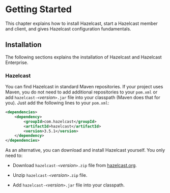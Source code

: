 # Getting Started

This chapter explains how to install Hazelcast, start a Hazelcast member and client, and gives Hazelcast configuration fundamentals.


## Installation

The following sections explains the installation of Hazelcast and Hazelcast Enterprise. 


### Hazelcast

You can find Hazelcast in standard Maven repositories. If your project uses Maven, you do not need to add 
additional repositories to your `pom.xml` or add `hazelcast-<`*version*`>.jar` file into your 
classpath (Maven does that for you). Just add the following lines to your `pom.xml`:

```xml
<dependencies>
	<dependency>
		<groupId>com.hazelcast</groupId>
		<artifactId>hazelcast</artifactId>
		<version>3.5.1</version>
	</dependency>
</dependencies>
```
As an alternative, you can download and install Hazelcast yourself. You only need to:

-   Download `hazelcast-<`*version*`>.zip` file from <a href="www.hazelcast.org" target="_blank">hazelcast.org</a>.

-   Unzip `hazelcast-<`*version*`>.zip` file.

-   Add `hazelcast-<`*version*`>.jar` file into your classpath.

